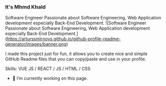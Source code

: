 ### It's Mhmd Khald
Software Engineer Passionate about Software Engineering, Web Application development especially Back-End Development.
![Software Engineer Passionate about Software Engineering, Web Application development especially Back-End Development.]
(https://arturssmirnovs.github.io/github-profile-readme-generator/images/banner.png)

I made this project just for fun, it allows you to create nice and simple GitHub Readme files that you can copy/paste and use in your profile.

Skills: VUE JS / REACT / JS / HTML / CSS

- 🔭 I’m currently working on this page. 




